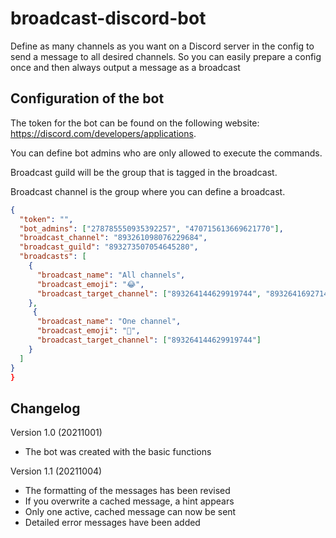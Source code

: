 # broadcast-discord-bot
Define as many channels as you want on a Discord server in the config to send a message to all desired channels. So you can easily prepare a config once and then always output a message as a broadcast

## Configuration of the bot 
The token for the bot can be found on the following website: https://discord.com/developers/applications. 

You can define bot admins who are only allowed to execute the commands.

Broadcast guild will be the group that is tagged in the broadcast.

Broadcast channel is the group where you can define a broadcast.

```json
{
  "token": "",
  "bot_admins": ["278785550935392257", "470715613669621770"],
  "broadcast_channel": "893261098076229684",
  "broadcast_guild": "893273507054645280",
  "broadcasts": [
    {
      "broadcast_name": "All channels",
      "broadcast_emoji": "😂",
      "broadcast_target_channel": ["893264144629919744", "893264169271443467"]
    },
     {
      "broadcast_name": "One channel",
      "broadcast_emoji": "💎",
      "broadcast_target_channel": ["893264144629919744"]
    }
  ]
}
}
```

## Changelog
Version 1.0 (20211001)
+ The bot was created with the basic functions

Version 1.1 (20211004)
+ The formatting of the messages has been revised
+ If you overwrite a cached message, a hint appears
+ Only one active, cached message can now be sent
+ Detailed error messages have been added

